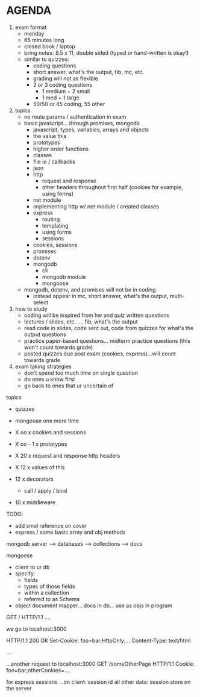 # AGENDA

1. exam format
    * monday
    * 65 minutes long
    * closed book / laptop
    * bring notes: 8.5 x 11, double sided (typed or hand-written is okay!)
    * similar to quizzes:
        * coding questions
        * short answer, what's the output, fib, mc, etc.
        * grading will not as flexible
        * 2 or 3 coding questions
            * 1 medium + 2 small
            * 1 med + 1 large
        * 50/50 or 45 coding, 55 other
2. topics
    * no route params / authentication in exam
    * basic javascript....through promises, mongodb 
        * javascript, types, variables, arrays and objects
        * the value this
        * prototypes
        * higher order functions
        * classes
        * file io / callbacks
        * json
        * http
            * request and response
            * other headers throughout first half (cookies for example, using forms)
        * net module
        * implementing http w/ net module / created classes
        * express
            * routing
            * templating
            * using forms
            * sessions
        * cookies, sessions
        * promises
        * dotenv
        * mongodb
            * cli
            * mongodb module
            * mongoose
    * mongodb, dotenv,  and promises will not be in coding
        * instead appear in mc, short answer, what's the output, multi-select
3. how to study
    * coding will be inspired from hw and quiz written questions
    * lectures / slides, etc. .... fib, what's the output
    * read code in slides, code sent out, code from quizzes for what's the output questions
    * practice paper-based questions... midterm practice questions (this won't count towards grade)
    * posted quizzes due post exam (cookies, express)...will count towards grade
4. exam taking strategies
    * don't spend too much time on single question
    * do ones u know first
    * go back to ones that ur uncertain of

topics 

* quizzes
* mongoose one more time

* X oo x cookies and sessions
* X oo - 1 x prototypes
* X 20 x request and response http headers
* X 12 x values of this
* 12 x decorators
    * call / apply / bind
* 10 x middleware



TODO:

* add smol reference on cover
* express / some basic array and obj methods

mongodb server --> databases --> collections --> docs

mongoose

* client to ur db
* specify:
    * fields
    * types of those fields
    * within a collection
    * referred to as Schema
* object document mapper....docs in db... use as objs in program


GET / HTTP/1.1
....


we go to localhost:3000

HTTP/1.1 200 OK
Set-Cookie: foo=bar;HttpOnly;...
Content-Type: text/html

<html>....


...another request to localhost:3000
GET /someOtherPage HTTP/1.1
Cookie: foo=bar;otherCookies=....



for express sessions
...on client: session id
all other data: session store on the server






















